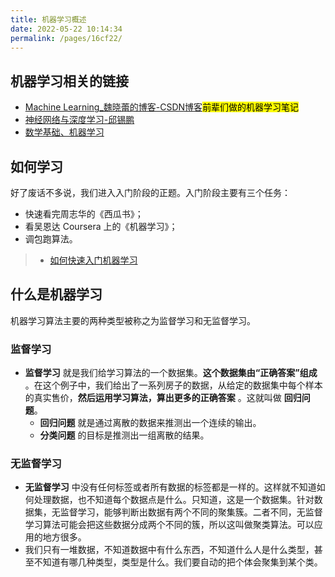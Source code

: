 ```yaml
---
title: 机器学习概述
date: 2022-05-22 10:14:34
permalink: /pages/16cf22/
---
```


## 机器学习相关的链接
- [Machine Learning_魏晓蕾的博客-CSDN博客](https://blog.csdn.net/gongxifacai_believe/category_6834186.html)<mark>前辈们做的机器学习笔记</mark>
- [神经网络与深度学习-邱锡鹏](https://nndl.github.io/)
- [数学基础、机器学习](https://github.com/songyingxin/NLPer-Interview)



## 如何学习

好了废话不多说，我们进入入门阶段的正题。入门阶段主要有三个任务：

- 快速看完周志华的《西瓜书》；
- 看吴恩达 Coursera 上的《机器学习》；
- 调包跑算法。


> - [如何快速入门机器学习](https://zhuanlan.zhihu.com/p/112484706)

##  什么是机器学习

机器学习算法主要的两种类型被称之为监督学习和无监督学习。

### **监督学习** 
- **监督学习** 就是我们给学习算法的一个数据集。**这个数据集由“正确答案”组成** 。在这个例子中，我们给出了一系列房子的数据，从给定的数据集中每个样本的真实售价，**然后运用学习算法，算出更多的正确答案** 。这就叫做 **回归问题**。
    - **回归问题** 就是通过离散的数据来推测出一个连续的输出。
    - **分类问题** 的目标是推测出一组离散的结果。

### **无监督学习**
- **无监督学习** 中没有任何标签或者所有数据的标签都是一样的。这样就不知道如何处理数据，也不知道每个数据点是什么。只知道，这是一个数据集。针对数据集，无监督学习，能够判断出数据有两个不同的聚集簇。二者不同，无监督学习算法可能会把这些数据分成两个不同的簇，所以这叫做聚类算法。可以应用的地方很多。
- 我们只有一堆数据，不知道数据中有什么东西，不知道什么人是什么类型，甚至不知道有哪几种类型，类型是什么。我们要自动的把个体会聚集到某个类。
